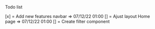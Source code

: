 Todo list

[x] = Add new features navbar => 07/12/22 01:00
[] = Ajust layout Home page => 07/12/22 01:00
[] = Create filter component
